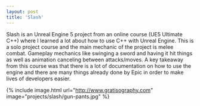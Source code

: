 ```yaml
---
layout: post
title: 'Slash'
---
```


Slash is an Unreal Engine 5 project from an online course (UE5 Ultimate C++) where I learned a lot about how to use C++ with Unreal Engine. This is a solo project course and the main mechanic of the project is melee combat. Gameplay mechanics like swinging a sword and having it hit things as well as animation canceling between attacks/moves. A key takeaway from this course was that there is a lot of documentation on how to use the engine and there are many things already done by Epic in order to make lives of developers easier.

{% include image.html url="http://www.gratisography.com" image="projects/slash/gun-pants.jpg" %}

